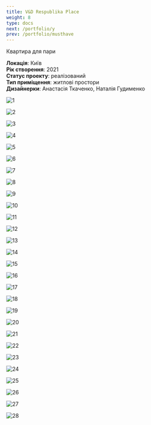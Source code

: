 ```yaml
---
title: V&D Respublika Place
weight: 8
type: docs
next: /portfolio/y
prev: /portfolio/musthave
---
```

Квартира для пари

**Локація**: Київ\
**Рік створення**: 2021\
**Статус проекту**: реалізований\
**Тип приміщення**: житлові простори\
**Дизайнерки**: Анастасія Ткаченко, Наталія Гудименко

![1](1.jpg)

![2](2.jpg)

![3](3.jpg)

![4](4.jpg)

![5](5.jpg)

![6](6.jpg)

![7](7.jpg)

![8](8.jpg)

![9](9.jpg)

![10](10.jpg)

![11](11.jpg)

![12](12.jpg)

![13](13.jpg)

![14](14.jpg)

![15](15.jpg)

![16](16.jpg)

![17](17.jpg)

![18](18.jpg)

![19](19.jpg)

![20](20.jpg)

![21](21.jpg)

![22](22.jpg)

![23](23.jpg)

![24](24.jpg)

![25](25.jpg)

![26](26.jpg)

![27](27.jpg)

![28](28.jpg)